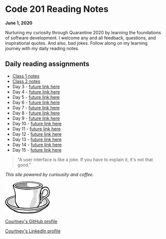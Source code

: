 # Code 201 Reading Notes

**June 1, 2020**

Nurturing my curiosity through Quarantine 2020 by learning the foundations of software development. I welcome any and all feedback, questions, and inspirational quotes. And also, bad jokes. Follow along on my learning journey with my daily reading notes.

## Daily reading assignments

* [Class 1 notes](class-01.md)
* [Class 2 notes](class-02.md)
* Day 3 - [future link here]()
* Day 4 - [future link here]()
* Day 5 - [future link here]()
* Day 6 - [future link here]()
* Day 7 - [future link here]()
* Day 8 - [future link here]()
* Day 9 - [future link here]()
* Day 10 - [future link here]()
* Day 11 - [future link here]()
* Day 12 - [future link here]()
* Day 13 - [future link here]()
* Day 14 - [future link here]()
* Day 15 - [future link here]()

> "A user interface is like a joke. If you have to explain it, it's not that good."

*This site powered by curiousity and coffee.* 

![coffeecup](/images/coffee.png)

[Courtney's GitHub profile](https://github.com/CourtHans)

[Courtney's LinkedIn profile](https://www.linkedin.com/in/courtney-hans/)


